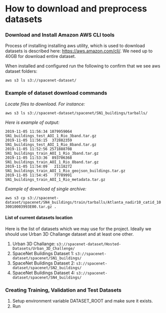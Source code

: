 # How to download and preprocess datasets

### Download and Install Amazon AWS CLI tools

Process of installing installing aws utility, which is used to download datasets is described here: https://aws.amazon.com/cli/. We need up to 40GB for download entire dataset.

When installed and configured run the following to confirm that we see aws dataset folders:

`aws s3 ls s3://spacenet-dataset/`

### Example of dataset download commands

*Locate files to download. For instance:*

`aws s3 ls s3://spacenet-dataset/spacenet/SN1_buildings/tarballs/`

*Here is example of output:*

```
2019-11-05 11:56:34 1079959064 SN1_buildings_test_AOI_1_Rio_3band.tar.gz
2019-11-05 11:56:15  372882359 SN1_buildings_test_AOI_1_Rio_8band.tar.gz
2019-11-05 11:52:56 2571888708 SN1_buildings_train_AOI_1_Rio_3band.tar.gz
2019-11-05 11:53:36  893706368 SN1_buildings_train_AOI_1_Rio_8band.tar.gz
2019-11-05 11:54:09   21118272 SN1_buildings_train_AOI_1_Rio_geojson_buildings.tar.gz
2019-11-05 11:54:45   77789991 SN1_buildings_train_AOI_1_Rio_metadata.tar.gz
```

*Example of download of single archive:*

`aws s3 cp s3://spacenet-dataset/spacenet/SN4_buildings/train/tarballs/Atlanta_nadir10_catid_1030010003993E00.tar.gz .`

#### List of current datasets location

Here is the list of datasets which we may use for the project. Ideally we should use Urban 3D Challange dataset and at least one other.

1. Urban 3D Challange: `s3://spacenet-dataset/Hosted-Datasets/Urban_3D_Challenge/`
2. SpaceNet Buildings Dataset 1: `s3://spacenet-dataset/spacenet/SN1_buildings/`
3. SpaceNet Buildings Dataset 2: `s3://spacenet-dataset/spacenet/SN2_buildings/`
4. SpaceNet Buildings Dataset 4: `s3://spacenet-dataset/spacenet/SN4_buildings/`

### Creating Training, Validation and Test Datasets

1. Setup environment variable DATASET_ROOT and make sure it exists. 
2. Run 













